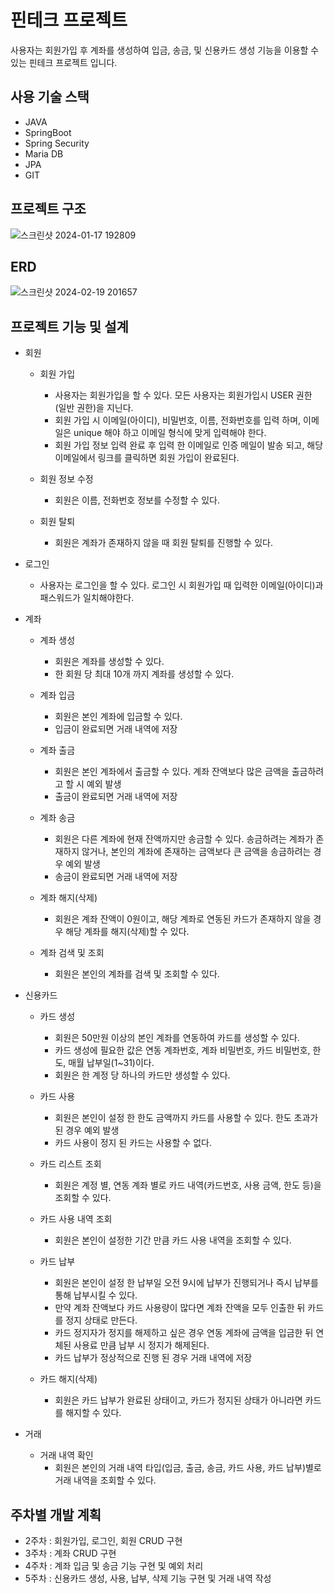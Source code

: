 # 핀테크 프로젝트
사용자는 회원가입 후 계좌를 생성하여 입금, 송금, 및 신용카드 생성 기능을 이용할 수 있는 핀테크 프로젝트 입니다.

## 사용 기술 스택
* JAVA
* SpringBoot
* Spring Security
* Maria DB
* JPA
* GIT

## 프로젝트 구조
![스크린샷 2024-01-17 192809](https://github.com/cjwon0827/fintech_project/assets/83802761/b065025c-fdb8-4c8b-9be0-8a0ae65bdc66)



## ERD
![스크린샷 2024-02-19 201657](https://github.com/cjwon0827/fintech_project/assets/83802761/1f9bdaef-faf4-48aa-9b5d-51e73976badb)




## 프로젝트 기능 및 설계
* 회원
  * 회원 가입
     * 사용자는 회원가입을 할 수 있다. 모든 사용자는 회원가입시 USER 권한 (일반 권한)을 지닌다.
     * 회원 가입 시 이메일(아이디), 비밀번호, 이름, 전화번호를 입력 하며, 이메일은 unique 해야 하고 이메일 형식에 맞게 입력해야 한다.
     * 회원 가입 정보 입력 완료 후 입력 한 이메일로 인증 메일이 발송 되고, 해당 이메일에서 링크를 클릭하면 회원 가입이 완료된다.
       
  * 회원 정보 수정
     * 회원은 이름, 전화번호 정보를 수정할 수 있다.
   
  * 회원 탈퇴
     * 회원은 계좌가 존재하지 않을 때 회원 탈퇴를 진행할 수 있다.
      
* 로그인
  * 사용자는 로그인을 할 수 있다. 로그인 시 회원가입 때 입력한 이메일(아이디)과 패스워드가 일치해야한다.

 
* 계좌
  * 계좌 생성
    * 회원은 계좌를 생성할 수 있다.
    * 한 회원 당 최대 10개 까지 계좌를 생성할 수 있다.

  * 계좌 입금
    * 회원은 본인 계좌에 입금할 수 있다.
    * 입금이 완료되면 거래 내역에 저장
   
  * 계좌 출금
    * 회원은 본인 계좌에서 출금할 수 있다. 계좌 잔액보다 많은 금액을 출금하려고 할 시 예외 발생
    * 출금이 완료되면 거래 내역에 저장
    
  * 계좌 송금
    * 회원은 다른 계좌에 현재 잔액까지만 송금할 수 있다. 송금하려는 계좌가 존재하지 않거나, 본인의 계좌에 존재하는 금액보다 큰 금액을 송금하려는 경우 예외 발생
    * 송금이 완료되면 거래 내역에 저장

  * 계좌 해지(삭제)
    * 회원은 계좌 잔액이 0원이고, 해당 계좌로 연동된 카드가 존재하지 않을 경우 해당 계좌를 해지(삭제)할 수 있다.
   
  * 계좌 검색 및 조회
    * 회원은 본인의 계좌를 검색 및 조회할 수 있다.


* 신용카드
  * 카드 생성
    * 회원은 50만원 이상의 본인 계좌를 연동하여 카드를 생성할 수 있다.
    * 카드 생성에 필요한 값은 연동 계좌번호, 계좌 비밀번호, 카드 비밀번호, 한도, 매월 납부일(1~31)이다.
    * 회원은 한 계정 당 하나의 카드만 생성할 수 있다.

  * 카드 사용
    * 회원은 본인이 설정 한 한도 금액까지 카드를 사용할 수 있다. 한도 초과가 된 경우 예외 발생
    * 카드 사용이 정지 된 카드는 사용할 수 없다.

  * 카드 리스트 조회
    * 회원은 계정 별, 연동 계좌 별로 카드 내역(카드번호, 사용 금액, 한도 등)을 조회할 수 있다.
   
  * 카드 사용 내역 조회
    * 회원은 본인이 설정한 기간 만큼 카드 사용 내역을 조회할 수 있다.

  * 카드 납부
    * 회원은 본인이 설정 한 납부일 오전 9시에 납부가 진행되거나 즉시 납부를 통해 납부시킬 수 있다.
    * 만약 계좌 잔액보다 카드 사용량이 많다면 계좌 잔액을 모두 인출한 뒤 카드를 정지 상태로 만든다.
    * 카드 정지자가 정지를 해제하고 싶은 경우 연동 계좌에 금액을 입금한 뒤 연체된 사용료 만큼 납부 시 정지가 해제된다.
    * 카드 납부가 정상적으로 진행 된 경우 거래 내역에 저장

  * 카드 해지(삭제)
    * 회원은 카드 납부가 완료된 상태이고, 카드가 정지된 상태가 아니라면 카드를 해지할 수 있다.

   
* 거래
  * 거래 내역 확인
    * 회원은 본인의 거래 내역 타입(입금, 출금, 송금, 카드 사용, 카드 납부)별로 거래 내역을 조회할 수 있다.

## 주차별 개발 계획
* 2주차 : 회원가입, 로그인, 회원 CRUD 구현
* 3주차 : 계좌 CRUD 구현
* 4주차 : 계좌 입금 및 송금 기능 구현 및 예외 처리
* 5주차 : 신용카드 생성, 사용, 납부, 삭제 기능 구현 및 거래 내역 작성
